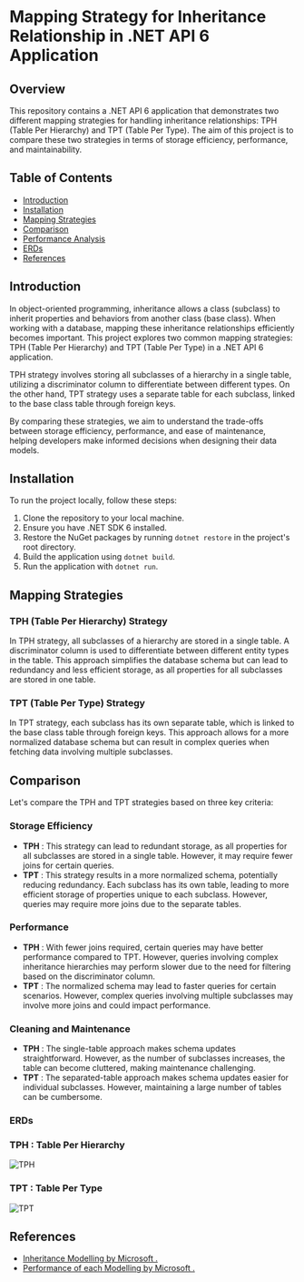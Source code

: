 # Mapping Strategy for Inheritance Relationship in .NET API 6 Application

## Overview

This repository contains a .NET API 6 application that demonstrates two different mapping strategies for handling inheritance relationships: TPH (Table Per Hierarchy) and TPT (Table Per Type). The aim of this project is to compare these two strategies in terms of storage efficiency, performance, and maintainability.

## Table of Contents

- [Introduction](#introduction)
- [Installation](#installation)
- [Mapping Strategies](#mapping-strategies)
- [Comparison](#comparison)
- [Performance Analysis](#performance-analysis)
- [ERDs](#erds)
- [References](#references)

## Introduction

In object-oriented programming, inheritance allows a class (subclass) to inherit properties and behaviors from another class (base class). When working with a database, mapping these inheritance relationships efficiently becomes important. This project explores two common mapping strategies: TPH (Table Per Hierarchy) and TPT (Table Per Type) in a .NET API 6 application.

TPH strategy involves storing all subclasses of a hierarchy in a single table, utilizing a discriminator column to differentiate between different types. On the other hand, TPT strategy uses a separate table for each subclass, linked to the base class table through foreign keys.

By comparing these strategies, we aim to understand the trade-offs between storage efficiency, performance, and ease of maintenance, helping developers make informed decisions when designing their data models.

## Installation

To run the project locally, follow these steps:

1. Clone the repository to your local machine.
2. Ensure you have .NET SDK 6 installed.
3. Restore the NuGet packages by running `dotnet restore` in the project's root directory.
4. Build the application using `dotnet build`.
5. Run the application with `dotnet run`.

## Mapping Strategies

### TPH (Table Per Hierarchy) Strategy

In TPH strategy, all subclasses of a hierarchy are stored in a single table. A discriminator column is used to differentiate between different entity types in the table. This approach simplifies the database schema but can lead to redundancy and less efficient storage, as all properties for all subclasses are stored in one table.

### TPT (Table Per Type) Strategy

In TPT strategy, each subclass has its own separate table, which is linked to the base class table through foreign keys. This approach allows for a more normalized database schema but can result in complex queries when fetching data involving multiple subclasses.

## Comparison

Let's compare the TPH and TPT strategies based on three key criteria:

### Storage Efficiency

- **TPH** : This strategy can lead to redundant storage, as all properties for all subclasses are stored in a single table. However, it may require fewer joins for certain queries.
- **TPT** : This strategy results in a more normalized schema, potentially reducing redundancy. Each subclass has its own table, leading to more efficient storage of properties unique to each subclass. However, queries may require more joins due to the separate tables.

### Performance

- **TPH** : With fewer joins required, certain queries may have better performance compared to TPT. However, queries involving complex inheritance hierarchies may perform slower due to the need for filtering based on the discriminator column.
- **TPT** : The normalized schema may lead to faster queries for certain scenarios. However, complex queries involving multiple subclasses may involve more joins and could impact performance.
  
### Cleaning and Maintenance

- **TPH** : The single-table approach makes schema updates straightforward. However, as the number of subclasses increases, the table can become cluttered, making maintenance challenging.
- **TPT** : The separated-table approach makes schema updates easier for individual subclasses. However, maintaining a large number of tables can be cumbersome.

### ERDs 
### TPH : Table Per Hierarchy
![TPH](https://github.com/OmarGomaaFCi/MappingStrategies/assets/90159439/76d68ca1-cffc-4bdb-920b-c98c882a9582)

### TPT : Table Per Type
![TPT](https://github.com/OmarGomaaFCi/MappingStrategies/assets/90159439/175e2f93-6770-494f-8a2f-b6a0a474d022)

## References
- [Inheritance Modelling by Microsoft .](https://learn.microsoft.com/en-us/ef/core/modeling/inheritance)
- [Performance of each Modelling by Microsoft .](https://learn.microsoft.com/en-us/ef/core/performance/modeling-for-performance#inheritance-mapping)
